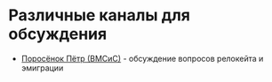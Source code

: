 # Различные каналы для обсуждения

- [Поросёнок Пётр (ВМСиС)](https://t.me/joinchat/JFoF1VFyq7l80nsvsd1VuA) - обсуждение вопросов релокейта и эмиграции
